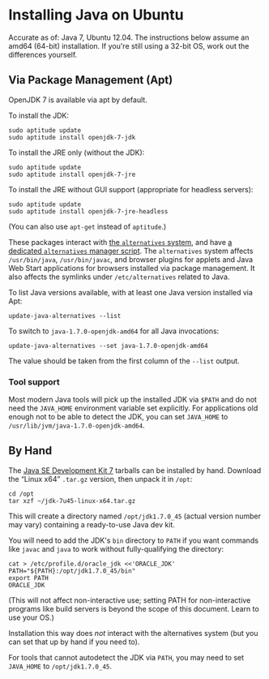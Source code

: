 # Installing Java on Ubuntu

Accurate as of: Java 7, Ubuntu 12.04. The instructions below assume an amd64
(64-bit) installation. If you're still using a 32-bit OS, work out the
differences yourself.

## Via Package Management (Apt)

OpenJDK 7 is available via apt by default.

To install the JDK:

    sudo aptitude update
    sudo aptitude install openjdk-7-jdk

To install the JRE only (without the JDK):

    sudo aptitude update
    sudo aptitude install openjdk-7-jre

To install the JRE without GUI support (appropriate for headless servers):

    sudo aptitude update
    sudo aptitude install openjdk-7-jre-headless

(You can also use `apt-get` instead of `aptitude`.)

These packages interact with [the `alternatives`
system](http://manpages.ubuntu.com/manpages/hardy/man8/update-alternatives.8.html),
and have [a dedicated `alternatives` manager
script](http://manpages.ubuntu.com/manpages/hardy/man8/update-java-alternatives.8.html).
The `alternatives` system affects `/usr/bin/java`, `/usr/bin/javac`, and
browser plugins for applets and Java Web Start applications for browsers
installed via package management. It also affects the symlinks under
`/etc/alternatives` related to Java.

To list Java versions available, with at least one Java version installed via
Apt:

    update-java-alternatives --list

To switch to `java-1.7.0-openjdk-amd64` for all Java invocations:

    update-java-alternatives --set java-1.7.0-openjdk-amd64

The value should be taken from the first column of the `--list` output.

### Tool support

Most modern Java tools will pick up the installed JDK via `$PATH` and do not
need the `JAVA_HOME` environment variable set explicitly. For applications old
enough not to be able to detect the JDK, you can set `JAVA_HOME` to
`/usr/lib/jvm/java-1.7.0-openjdk-amd64`.

## By Hand

The [Java SE Development Kit
7](http://www.oracle.com/technetwork/java/javase/downloads/jdk7-downloads-1880260.html)
tarballs can be installed by hand. Download the “Linux x64” `.tar.gz` version,
then unpack it in `/opt`:

    cd /opt
    tar xzf ~/jdk-7u45-linux-x64.tar.gz

This will create a directory named `/opt/jdk1.7.0_45` (actual version number
may vary) containing a ready-to-use Java dev kit.

You will need to add the JDK's `bin` directory to `PATH` if you want commands
like `javac` and `java` to work without fully-qualifying the directory:

    cat > /etc/profile.d/oracle_jdk <<'ORACLE_JDK'
    PATH="${PATH}:/opt/jdk1.7.0_45/bin"
    export PATH
    ORACLE_JDK

(This will not affect non-interactive use; setting PATH for non-interactive
programs like build servers is beyond the scope of this document. Learn to use
your OS.)

Installation this way does _not_ interact with the alternatives system (but
you can set that up by hand if you need to).

For tools that cannot autodetect the JDK via `PATH`, you may need to set
`JAVA_HOME` to `/opt/jdk1.7.0_45`.
